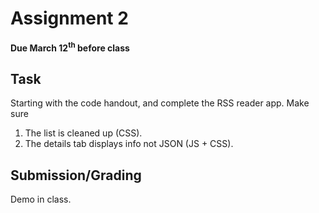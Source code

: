 # Assignment 2
**Due March 12<sup>th</sup> before class**

## Task 
Starting with the code handout, and complete the RSS reader app. Make
sure
1. The list is cleaned up (CSS).
2. The details tab displays info not JSON (JS + CSS).

## Submission/Grading
Demo in class.
